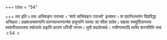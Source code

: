 +++
title = "54"

+++
तत इति॥ ततः अभिषङ्गः पराभवः। 'शापे त्वभिषङ्गः पराभवे' इत्यमरः। श एवानिलस्तेन विप्रविद्धा अभिहता। प्रभ्रशअयमानानि पतन्त्याभरणान्येव प्रसूनानि यस्याः सा सीता लतेव। सहसा स्वमूर्तिलाभस्य स्वशरीरलाभस्य स्वोत्पत्तेः प्रकृतिं कारणं धरित्रीं जगाम। भूमौ पपातेत्यर्थः। स्त्रीणामापदि मातैव शरणमिति भावः ॥ 54 ॥